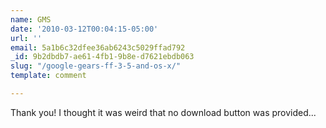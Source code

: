 ```yaml
---
name: GMS
date: '2010-03-12T00:04:15-05:00'
url: ''
email: 5a1b6c32dfee36ab6243c5029ffad792
_id: 9b2dbdb7-ae61-4fb1-9b8e-d7621ebdb063
slug: "/google-gears-ff-3-5-and-os-x/"
template: comment

---
```


Thank you! I thought it was weird that no download button was provided...
